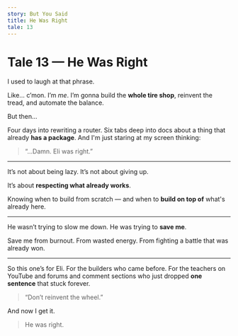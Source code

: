 ```yaml
---
story: But You Said
title: He Was Right
tale: 13
---
```


# Tale 13 — He Was Right

I used to laugh at that phrase.

Like… c’mon. I’m *me*.
I’m gonna build the **whole tire shop**, reinvent the tread, and automate the balance.

But then…

Four days into rewriting a router.
Six tabs deep into docs about a thing that already **has a package**.
And I'm just staring at my screen thinking:

> “...Damn. Eli was right.”

---

It’s not about being lazy.
It’s not about giving up.

It’s about **respecting what already works**.

Knowing when to build from scratch —
and when to **build on top of** what's already here.

---

He wasn’t trying to slow me down.
He was trying to **save me**.

Save me from burnout.
From wasted energy.
From fighting a battle that was already won.

---

So this one’s for Eli.
For the builders who came before.
For the teachers on YouTube and forums and comment sections
who just dropped **one sentence** that stuck forever.

> “Don’t reinvent the wheel.”

And now I get it.

> He was right.
